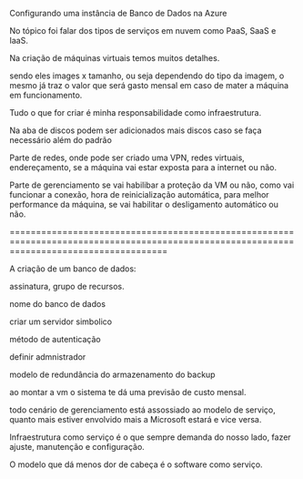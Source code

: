Configurando uma instância de Banco de Dados na Azure

No tópico foi falar dos tipos de serviços em nuvem como PaaS, SaaS e IaaS.

Na criação de máquinas virtuais temos muitos detalhes.

sendo eles images x tamanho, ou seja dependendo do tipo da imagem, o mesmo já traz o valor que será gasto mensal em caso de mater a máquina 
em funcionamento.

Tudo o que for criar é minha responsabilidade como infraestrutura.

Na aba de discos podem ser adicionados mais discos caso se faça necessário além do padrão

Parte de redes, onde pode ser criado uma VPN, redes virtuais, endereçamento, se a máquina vai estar exposta para a internet ou não.

Parte de gerenciamento se vai habilibar a proteção da VM ou não, como vai funcionar a conexão, hora de reinicialização automática, para 
melhor performance da máquina, se vai habilitar o desligamento automático ou não.

==========================================================================================================================================

A criação de um banco de dados:

assinatura, grupo de recursos.

nome do banco de dados

criar um servidor simbolico

método de autenticação

definir admnistrador

modelo de redundância do armazenamento do backup

ao montar a vm o sistema te dá uma previsão de custo mensal.

todo cenário de gerenciamento está assossiado ao modelo de serviço, quanto mais estiver envolvido mais a Microsoft estará e vice versa.

Infraestrutura como serviço é o que sempre demanda do nosso lado, fazer ajuste, manutenção e configuração.

O modelo que dá menos dor de cabeça é o software como serviço.
